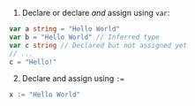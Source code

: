 1. Declare or declare _and_ assign using `var`:

```go
var a string = "Hello World"
var b = "Hello World" // Inferred type
var c string // Declared but not assigned yet
// ...
c = "Hello!"
```

2. Declare and assign using `:=`

```go
x := "Hello World"
```